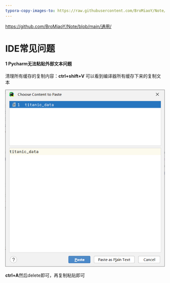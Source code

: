 ```yaml
---
typora-copy-images-to: https://raw.githubusercontent.com/BroMiaoY/Note/blob/main/通用/IDE_image
---
```


https://github.com/BroMiaoY/Note/blob/main/通用/

# IDE常见问题



#### 1 Pycharm无法粘贴外部文本问题

清理所有缓存的复制内容：**ctrl+shift+V** 可以看到编译器所有缓存下来的复制文本

![image-20230629141850713](IDE_image\image-20230629141850713.png)

**ctrl+A**然后delete即可，再复制粘贴即可